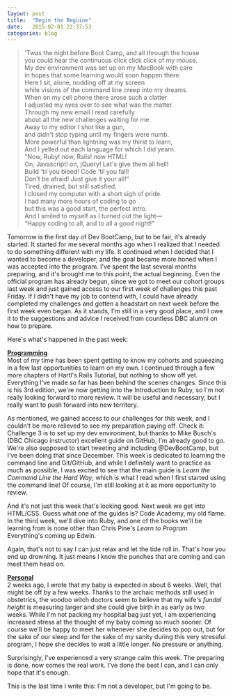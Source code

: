 ```yaml
---
layout: post
title:  "Begin the Beguine"
date:   2015-02-01 22:37:53
categories: blog
---
```


<blockquote><p>'Twas the night before Boot Camp, and all through the house<br>
you could hear the continuous click click click of my mouse.<br>
My dev environment was set up on my MacBook with care<br>
in hopes that some learning would soon happen there.<br>
Here I sit, alone, nodding off at my screen<br>
while visions of the command line creep into my dreams.<br>
When on my cell phone there arose such a clatter<br>
I adjusted my eyes over to see what was the matter.<br>
Through my new email I read carefully<br>
about all the new challenges waiting for me.<br>
Away to my editor I shot like a gun,<br>
and didn't stop typing until my fingers were numb.<br>
More powerful than lightning was my thirst to learn,<br>
And I yelled out each language for which I did yearn.<br>
"Now, Ruby! now, Rails! now HTML!<br>
On, Javascript! on, jQuery! Let's give them all hell!<br>
Build 'til you bleed! Code 'til you fall!<br>
Don't be afraid! Just give it your all!"<br>
Tired, drained, but still satisfied,<br>
I closed my computer with a short sigh of pride.<br>
I had many more hours of coding to go<br>
but this was a good start, the perfect intro.<br>
And I smiled to myself as I turned out the light—<br>
“Happy coding to all, and to all a good night!”</p></blockquote>


Tomorrow is the first day of Dev BootCamp, but to be fair, it's already started. It started for me several months ago when I realized that I needed to do something different with my life. It continued when I decided that I wanted to become a developer, and the goal became more honed when I was accepted into the program. I've spent the last several months preparing, and it's brought me to this point, the actual beginning. Even the official program has already begun, since we got to meet our cohort groups last week and just gained access to our first week of challenges this past Friday. If I didn't have my job to contend with, I could have already completed my challenges and gotten a headstart on next week before the first week even began. As it stands, I'm still in a very good place, and I owe it to the suggestions and advice I received from countless DBC alumni on how to prepare.

Here's what's happened in the past week:

<u><strong>Programming</strong></u><br>
Most of my time has been spent getting to know my cohorts and squeezing in a few last opportunities to learn on my own. I continued through a few more chapters of Hartl's Rails Tutorial, but nothing to show off yet. Everything I've made so far has been behind the scenes changes. Since this is his 3rd edition, we're now getting into the Introduction to Ruby, so I'm not really looking forward to more review. It will be useful and necessary, but I really want to push forward into new territory.

As mentioned, we gained access to our challenges for this week, and I couldn't be more relieved to see my preparation paying off. Check it: Challenge 3 is to set up my dev environment, but thanks to Mike Busch's (DBC Chicago instructor) excellent guide on GitHub, I'm already good to go. We're also supposed to start tweeting and including @DevBootCamp, but I've been doing that since December. This week is dedicated to learning the command line and Git/GitHub, and while I definitely want to practice as much as possible, I was excited to see that the main guide is <em>Learn the Command Line the Hard Way</em>, which is what I read when I first started using the command line! Of course, I'm still looking at it as more opportunity to review.

And it's not just this week that's looking good. Next week we get into HTML/CSS. Guess what one of the guides is? Code Academy, my old flame. In the third week, we'll dive into Ruby, and one of the books we'll be learning from is none other than Chris Pine's <em>Learn to Program</em>. Everything's coming up Edwin.

Again, that's not to say I can just relax and let the tide roll in. That's how you end up drowning. It just means I know the punches that are coming and can meet them head on.

<u><strong>Personal</strong></u><br>
2 weeks ago, I wrote that my baby is expected in about 6 weeks. Well, that might be off by a few weeks. Thanks to the archaic methods still used in obstetrics, the voodoo witch doctors seem to believe that my wife's <em>fundal height</em> is measuring larger and she could give birth in as early as two weeks. While I'm not packing my hospital bag just yet, I am experiencing increased stress at the thought of my baby coming so much sooner. Of course we'll be happy to meet her whenever she decides to pop out, but for the sake of our sleep and for the sake of my sanity during this very stressful program, I hope she decides to wait a little longer. No pressure or anything.

Surprisingly, I've experienced a very strange calm this week. The preparing is done, now comes the real work. I've done the best I can, and I can only hope that it's enough.

This is the last time I write this: I'm not a developer, but I'm going to be.